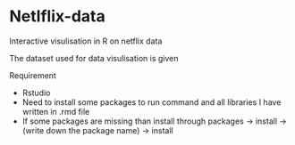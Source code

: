 # Netlflix-data
Interactive visulisation in R on netflix data

The dataset used for data visulisation is given 

Requirement
- Rstudio
- Need to install some packages to run command and all libraries I have written in .rmd file 
- If some packages are missing than install through packages -> install -> (write down the package name) -> install
